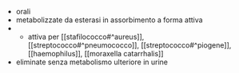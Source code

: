 - orali
- metabolizzate da esterasi in assorbimento a forma attiva
- - attiva per [[stafilococco#^aureus]], [[streptococco#^pneumococco]], [[streptococco#^piogene]], [[haemophilus]], [[moraxella catarrhalis]]
- eliminate senza metabolismo ulteriore in urine